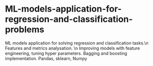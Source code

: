 # ML-models-application-for-regression-and-classification-problems
ML models application for solving regression and classification tasks.\n 
Features and metrics analysation. \n
Improving models with feature engineering, tuning hyper parameters. 
Bagging and boosting implementation. 
Pandas, sklearn, Numpy

